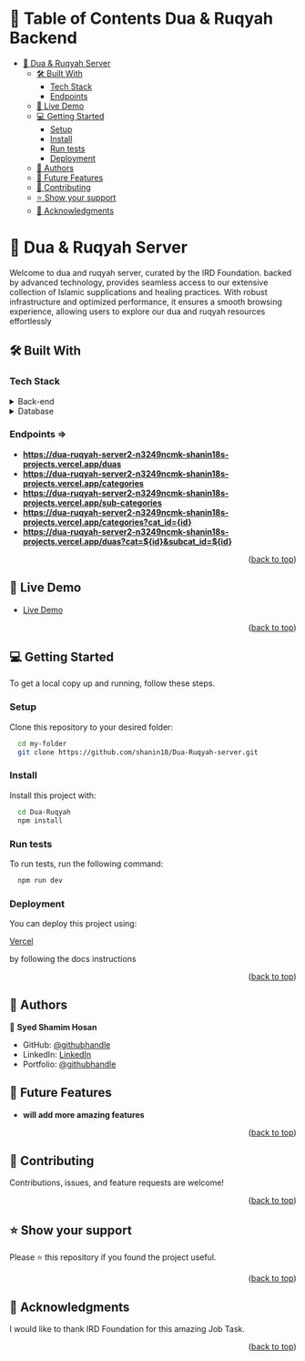 <a name="readme-top"></a>

<!-- TABLE OF CONTENTS -->

# 📗 Table of Contents <a name="about-project">Dua & Ruqyah Backend</a>

- [🤲 Dua & Ruqyah Server ](#-Dua-Ruqyah-Server-)
  - [🛠 Built With ](#-built-with-)
    - [Tech Stack ](#tech-stack-)
    - [Endpoints ](#endpoints-)
  - [🚀 Live Demo ](#-live-demo-)
  - [💻 Getting Started ](#-getting-started-)
    - [Setup](#setup)
    - [Install](#install)
    - [Run tests](#run-tests)
    - [Deployment](#deployment)
  - [👥 Authors ](#-authors-)
  - [🔭 Future Features ](#-future-features-)
  - [🤝 Contributing ](#-contributing-)
  - [⭐️ Show your support ](#️-show-your-support-)
  - [🙏 Acknowledgments ](#-acknowledgments-)

<!-- PROJECT DESCRIPTION -->

# 🤲 Dua & Ruqyah Server <a name="about-project"></a>


Welcome to dua and ruqyah server, curated by the IRD Foundation. backed by advanced technology, provides seamless access to our extensive collection of Islamic supplications and healing practices. With robust infrastructure and optimized performance, it ensures a smooth browsing experience, allowing users to explore our dua and ruqyah resources effortlessly



## 🛠 Built With <a name="built-with"></a>

### Tech Stack <a name="tech-stack"></a>

<details>
  <summary>Back-end</summary>
  <ul>
    <li><a href="https://nodejs.org/en">Node JS</a></li>
  </ul>
  <ul>
    <li><a href="https://nodejs.org/en">Express JS</a></li>
  </ul>
</details>

<details>
<summary>Database</summary>
  <ul>
    <li><a href="https://www.sqlite.org/">SQLite</a></li>
  </ul>
</details>

<!-- Features -->

### Endpoints => <a name="endpoints"></a>


- **https://dua-ruqyah-server2-n3249ncmk-shanin18s-projects.vercel.app/duas**
- **https://dua-ruqyah-server2-n3249ncmk-shanin18s-projects.vercel.app/categories**
- **https://dua-ruqyah-server2-n3249ncmk-shanin18s-projects.vercel.app/sub-categories**
- **https://dua-ruqyah-server2-n3249ncmk-shanin18s-projects.vercel.app/categories?cat_id={id}**
- **https://dua-ruqyah-server2-n3249ncmk-shanin18s-projects.vercel.app/duas?cat=${id}&subcat_id=${id}**


<p align="right">(<a href="#readme-top">back to top</a>)</p>

## 🚀 Live Demo <a name="live-demo"></a>
- <a href="https://dua-ruqyah-server2-n3249ncmk-shanin18s-projects.vercel.app">Live Demo</a>

<p align="right">(<a href="#readme-top">back to top</a>)</p>

<!-- GETTING STARTED -->

## 💻 Getting Started <a name="getting-started"></a>

To get a local copy up and running, follow these steps.


### Setup

Clone this repository to your desired folder:


```sh
  cd my-folder
  git clone https://github.com/shanin18/Dua-Ruqyah-server.git
```


### Install

Install this project with:


```sh
  cd Dua-Ruqyah
  npm install
```


### Run tests

To run tests, run the following command:

```sh
  npm run dev
```


### Deployment

You can deploy this project using:


 <a href="https://vercel.com">Vercel</a>
  
  by following the docs instructions



<p align="right">(<a href="#readme-top">back to top</a>)</p>


## 👥 Authors <a name="authors"></a>

👤 **Syed Shamim Hosan**

- GitHub: [@githubhandle](https://github.com/shanin18)
- LinkedIn: [LinkedIn](https://www.linkedin.com/in/syed-shamim-hosan/)
- Portfolio: [@githubhandle](https://jovial-dieffenbachia-a9caa5.netlify.app/)

## 🔭 Future Features <a name="future-features"></a>

- **will add more amazing features**

<p align="right">(<a href="#readme-top">back to top</a>)</p>


## 🤝 Contributing <a name="contributing"></a>

Contributions, issues, and feature requests are welcome!


<p align="right">(<a href="#readme-top">back to top</a>)</p>


## ⭐️ Show your support <a name="support"></a>

Please ⭐️ this repository if you found the project useful.

<p align="right">(<a href="#readme-top">back to top</a>)</p>


## 🙏 Acknowledgments <a name="acknowledgements"></a>

I would like to thank IRD Foundation for this amazing Job Task.

<p align="right">(<a href="#readme-top">back to top</a>)</p>


